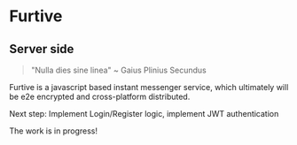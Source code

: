 # Furtive

## Server side

> "Nulla dies sine linea" ~ Gaius Plinius Secundus

Furtive is a javascript based instant messenger service, which ultimately will be e2e encrypted and cross-platform
distributed.

Next step: Implement Login/Register logic, implement JWT authentication

The work is in progress!